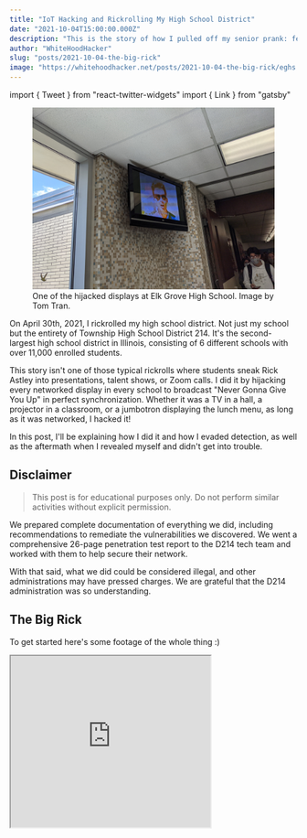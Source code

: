 ```yaml
---
title: "IoT Hacking and Rickrolling My High School District"
date: "2021-10-04T15:00:00.000Z"
description: "This is the story of how I pulled off my senior prank: featuring an IPTV system, a paging system, and Rick Astley."
author: "WhiteHoodHacker"
slug: "posts/2021-10-04-the-big-rick"
image: "https://whitehoodhacker.net/posts/2021-10-04-the-big-rick/eghs.jpg"
---
```

import { Tweet } from "react-twitter-widgets"
import { Link } from "gatsby"

<figure>
    <img alt="Rickroll at Elk Grove High School" src="./eghs.jpg" />
    <figcaption>
        One of the hijacked displays at Elk Grove High School. Image by Tom Tran.
    </figcaption>
</figure>

On April 30th, 2021, I rickrolled my high school district. Not just my school but the entirety of Township High School District 214. It's the second-largest high school district in Illinois, consisting of 6 different schools with over 11,000 enrolled students.

This story isn't one of those typical rickrolls where students sneak Rick Astley into presentations, talent shows, or Zoom calls. I did it by hijacking every networked display in every school to broadcast "Never Gonna Give You Up" in perfect synchronization. Whether it was a TV in a hall, a projector in a classroom, or a jumbotron displaying the lunch menu, as long as it was networked, I hacked it!

In this post, I'll be explaining how I did it and how I evaded detection, as well as the aftermath when I revealed myself and didn't get into trouble.

## Disclaimer

> This post is for educational purposes only. Do not perform similar activities without explicit permission.

We prepared complete documentation of everything we did, including recommendations to remediate the vulnerabilities we discovered. We went a comprehensive 26-page penetration test report to the D214 tech team and worked with them to help secure their network.

With that said, what we did could be considered illegal, and other administrations may have pressed charges. We are grateful that the D214 administration was so understanding.

## The Big Rick

To get started here's some footage of the whole thing :)

<iframe width="350" height="300" allow="fullscreen; picture-in-picture;" allowfullscreen="allowfullscreen" src="https://www.youtube.com/embed/2ddFrmOcT50" />

## Initial Access

This story starts with my freshman year when I did not have much technical discipline -- a time that I can only describe as the beginning of my script kiddie phase. I didn't understand basic ethics or responsible disclosure and jumped at every opportunity to break something.

So obviously, I became curious about the technology at my high school. And by "curious," I mean port scanning the entire IP range of the internal district network.

I had a few friends help out with this project -- and oh boy, did we scan! Our scanning generated so much traffic that our school's technology supervisor caught wind of it and came in at one point to ask us to stop. Of course, we did so immediately, but by then, we had finished scanning the first half of the district's 10.0.0.0/8 address space -- a total of 8,388,606 IPs!

From the results, we found various devices exposed on the district network. These included printers, IP phones... and even security cameras without any password authentication!

<figure>
    <img alt="Security camera screenshot" src="./camera.jpg" />
    <figcaption>
        My 14-year-old self stares at the camera I remotely accessed from my iPad.
    </figcaption>
</figure>

> This is where I state the disclaimer again: never access other systems in an unauthorized manner without permission.

The district tech team was informed about the issue, which they resolved by placing the cameras behind ACL restrictions. However, many devices remained exposed to the student network -- more importantly for this post, the IPTV system!

### Exterity IPTV System

Before moving on, I will briefly explain the IPTV system. The system is composed of three products:
- AvediaPlayer (receivers)
- AvediaStream (encoders)
- AvediaServer (management)

AvediaPlayers are small blue boxes that connect to projectors and TVs and make it easy to control them. They can send serial commands to their respective device to turn the display on/off, change inputs/volume, switch channels, etc. These receivers include both a web interface and an SSH server to execute the serial commands. Additionally, they run embedded Linux with BusyBox tools and use some obscure CPU architecture designed for IoT devices called ARC (Argonaut RISC Core).

<figure>
    <img alt="AvediaPlayer r9300" src="./receiver.jpg" />
    <figcaption>
        An AvediaPlayer r9300 receiver which connects to displays. Image by Exterity.
    </figcaption>
</figure>

Next, AvediaStream encoders connect to devices that broadcast live video. They encode the live feed coming from these devices to the AvediaPlayer receivers, which display the stream. Encoders are attached to computers that need to broadcast a stream, such as text carousels or morning announcements. These also have embedded software similar to the AvediaPlayers.

Last but not least, AvediaServers allow administrators to control all receivers and encoders at once. These have typical x86_64 processors and run the enterprise Linux distribution, CentOS. Like the receivers and encoders, they also have web interfaces and SSH servers.

Since freshman year, I had complete access to the IPTV system. I only messed around with it a few times and had plans for a senior prank, but it remained in the back of my mind and eventually went forgotten.

## Preparation

Fast forward to the second semester of senior year, early 2021: all the schools were doing hybrid instruction because of the COVID-19 pandemic. Up to this point, in-person instruction was opt-in, with most students staying remote, including myself. But in March, the superintendent announced that in-person instruction would switch to an opt-out model on April 5th.

Since almost all students would be back in school, I realized that a senior prank involving the IPTV system was now worthwhile. A few days later, I decided to share my thoughts with a few close friends.

<figure>
    <img alt="Discord message" src="./message.jpg" />
    <figcaption>
        Top 10 pictures taken before disaster.
    </figcaption>
</figure>

I gathered a small team across the district and started preparing. We began to refer to the operation as "the Big Rick."

### 1. C2 Payload and Exploitation

The first thing we focused on was figuring out how to control all the projectors at once. While we could send commands to each receiver using a web interface, it would not be ideal spamming HTTP traffic to every receiver simultaneously.

Instead, I used the SSH access on each receiver as the command-and-control (C2) channel. I developed a simple shell script that would serve as a staged payload to be uploaded to each receiver ahead of time. This script contained various functions that could execute requests to the web interface locally on the receiver. Thanks to the increased flexibility from the payload, I could also back up and restore receiver settings to the filesystem after the rickroll was over.

```shell
#!/bin/sh

# get IP address of receiver's main interface for use in HTTP requests to self
# web server is not bound to localhost, so this IP has to be used
ip_address=$(/sbin/ifconfig | grep -E "([0-9]{1,3}\.){3}[0-9]{1,3}" | grep -v 127.0.0.1 | awk '{print $2}' | cut -f2 -d:)

# POST helper function
sendRequest() {
    content=$1
    length=${#content}
    header="POST /cgi-bin/json_xfer HTTP/1.1\r\nHost: $ip_address\r\nContent-Type: application/json\r\nContent-Length: $length\r\nAuthorization: Basic bnVueWE6YnVzaW5lc3M=\r\n\r\n"
    echo -e "${header}" "${content}" | nc "$ip_address" 80
}

# JSON POST data to send "power on" serial command
jsonSerialPowerOn='{"params":{"TVCtrlType":"serial","serialPort":"Serial","standbyActions":"tv_off","unstandbyActions":"tv_on","ToggleDelay":"0","serialActions":"tv_on"},"action":"apply_send"}'
# ... more JSON data payloads

# sample macro function to loop request for three minutes
exampleMacro() {
    secs=180
    endTime=$(( $(date +%s) + secs ))
    while [ $(date +%s) -lt $endTime ]; do
        sendRequest "$jsonSerialPowerOn"
        sleep 10
    done
}

# delete script from filesystem
selfDestruct() {
    rm -- "$0"
}

# ./b1gr1ck.sh 1
if [ "$1" -eq "1" ]; then
    exampleMacro
# ./b1gr1ck.sh 2
elif [ "$1" -eq "2" ]; then
    selfDestruct
```
<figure>
    <figcaption>
        This is a sample version of the C2 payload.
    </figcaption>
</figure>

In the actual payload, I used repeatedly looped commands to keep the rickroll running. For example, every 10 seconds, the display would power on and set the maximum volume. This way, if someone attempted to power off the projector or mute it, it would revert and continue playing. The only way to shut it off would be to pull the plug or change the input source. (Unfortunately, looping inputs changes causes flashes to happen even if the current source is the same as the latest source. I had to rely on a failsafe input switch the activated right before the rickroll started to ensure everyone was tuned in, which you can see in the video at the 48-second countdown.)

The vulnerabilities exploited to gain initial access were implementation-specific (meaning D214 was at fault for using default passwords). However, I discovered vendor privilege escalation vulnerabilities in all of Exterity's IPTV products, allowing me to gain root access across all systems. One of these bugs was a simple GTFO-bin, but the other two are novel vulnerabilities that I cannot (and should not) disclose.

### 2. RTP Multicast Stream

The next issue we tackled was setting up a custom video stream to play the rickroll in real-time. We needed to broadcast multicast traffic, but only the AvediaStream encoders or the AvediaServers could do this because of ACL restrictions.

Setting up the stream was arguable the most time-consuming part of preparation because testing was an absolute pain. I only needed a single projector for development, but it's not easy when classes are using them during the day.

So I tested at night instead! I would remotely connect to one of the PCs in the computer lab with the front camera facing the projector. Then, I would record a video to test if the projector displayed the stream correctly!

<figure>
    <video width="100%" height="auto" controls>
        <source src="./late_night.mp4" type="video/mp4" />
        <p>Your browser does not support video playback.</p>
    </video>
    <figcaption>
        I used a loop of the DVD bouncing logo to test stream quality.
    </figcaption>
</figure>

The lag you see in the video is one of the earlier issues I faced with the stream. Turns out, trying to redirect UDP traffic through the AvediaStream encoders added too much latency. I fixed this by broadcasting to multicast directly from an AvediaServer using `ffmpeg`.

Hopefully, I didn't scare any late-night staff!

### 3. An Unexpected Development

It was April 27th, a mere three days away from the Big Rick finale, when one of my peers discovered a new IP range full of IoT devices after a scan. It turns out it was the recently installed bell system, called Education Paging and Intercom Communications (EPIC). The majority of the devices in this range were speakers found in hallways, classrooms, etc.

Similar to how AvediaPlayers linked to AvediaServers, each speaker connected to an EPIC server for their respective school. These servers had a web interface locked behind a login page.

Only a *single* EPIC server had default credentials configured. We were able to modify the bell schedule at will, as well as upload custom audio tones. We could change the bells to play "Never Gonna Give You Up" instead!

<figure>
    <img alt="EPIC system screenshot 1" src="./epic-1.png" />
    <figcaption>
        Admin access to the bell system!
    </figcaption>
</figure>

However, we only had access to this individual school's EPIC system since it was the only one with vulnerable credentials. Or was it?

I discovered that the EPIC server we compromised performed weekly backups of its configuration to an external SMB file share. The credentials for this SMB server were the same default credentials for the EPIC system. Each backup included an SQL dump of account usernames and password hashes.

Well, what if the other EPIC systems have backup servers as well? And since these backup servers are separate from the EPIC servers, they might still use default credentials!

This scenario was precisely the case! From there, I was able to access the password hashes for the other EPIC servers and identify a local admin account available across all the EPIC servers. After some password cracking, we effectively had control over all the bell schedules in the district!

## Execution

One of our top priorities was to avoid disrupting classes, meaning we could only pull off the prank before school started, during passing periods, or after school. Before the pandemic, some schools would start earlier, some would start later, some had block scheduling, and some would have all their periods in one day. Conveniently due to COVID-19, all the high schools in the district were now on the same block schedule, so we didn't have to worry about scheduling on a per-school basis.

Another thing was that final exams were right around the corner. The biggest concern was standardized testing, which wouldn't have breaks during passing periods. We decided on April 30th, which was the Friday before AP exams started. We surveyed extensively to check if any significant tests were happening on this day. **We were fully prepared to abort if we learned any standardized testing was taking place.**

In the weeks before the Big Rick, we staged the C2 payload on all the AvediaPlayers in an automated manner, carefully spreading our actions to avoid detection. On the day of the Big Rick, we used two of the seven AvediaServers as the C2 masters, which would connect to all the AvediaPlayers and execute the payloads.

Below is the timeline of events on April 30th:

Time&nbsp;&nbsp;&nbsp;&nbsp;&nbsp;&nbsp;&nbsp;&nbsp; | Event
--- | ---
10:40 AM |  Rickroll stream goes live with a 20-minute countdown.
10:55 AM | AvediaPlayer systems are initialized, turning on displays and changing the active channel to the rickroll stream.
11:00 AM | The stream finishes the countdown with the rickroll playing at the end of the first block.
11:10 AM | The payload restores the AvediaPlayer systems to their previous state and removes itself.
2:05 PM | The end of the third block bell plays a rickroll instead of the dismissal bell.
2:15 PM | The penetration test report is automatically sent to the technical supervisors.

We also scheduled another modified bell for 3:25 PM. If district tech still hadn't figured out what had happened to revert the bells, a 1-minute version of the 3-second dismissal bell would play at the end of the day.

They did figure it out, though, so I've included the audio file here for your enjoyment:

<center>
    <audio controls>
        <source src="./Carehawk1m.wav" type="audio/wav" />
        Your browser does not support the audio tag.
    </audio>
</center>

## The Aftermath

A few days after sending the report through the anonymous email account, we received an email response from D214's Director of Technology. The director stated that because of our guidelines and documentation, the district would not be pursuing discipline. In fact, he thanked us for our findings and wanted us to present a debrief to the tech team! Later, he revealed the superintendents themselves reviewed and were impressed by our report! 😯

I was ecstatic that the administration was open to remediating their problems and auditing them with us. Although the D214 administration communicated good intentions (and they did hold in the future), my peers did not trust the administration and were skeptical of the true nature of the meeting -- one of them referred to the whole thing as a sting operation!

We decided I would reveal myself to present our debrief slides with the others remaining anonymous in the Zoom meeting. I had planned on announcing my involvement from the beginning since I wanted to publish this blog post. (I was also pretty much the prime suspect anyways.)

But, just in case, I scheduled the debrief to take place *after* graduation.

<figure>
    <img alt="Big Rick debrief whoami slide" src="./whoami.jpg" />
    <figcaption>
        Yes, this was an actual slide from our debrief. Don't @ me.
    </figcaption>
</figure>

In all seriousness, the debrief went extremely well and was productive for everyone. We answered clarifying questions from the tech team and gave additional tips for remediation. We even managed to get the district to look into expanding the IT/cybersecurity program and hopefully, sponsoring a D214 CTF? :o

This has been one of the most remarkable experiences I ever had in high school and I thank everyone who helped make it possible. That's all and thanks for reading!

*By the way, if you are from D214 and have any videos, pictures, or social media posts of the rickroll, send them to my <Link to="/contact">contact</Link> and I'll share them below along with credit!*

<center>
    <Tweet tweetId="1388293752045903876" />
</center>

<center>
    <figure>
        <img alt="Dancing teacher" src="./teacher.gif" />
        <figcaption>
            Video by <a aria-label="nitw_it YouTube channel" target="_blank" rel="noopener noreferrer" href="https://www.youtube.com/c/nitwt">nitw_t</a>.
        </figcaption>
    </figure>
</center>

![](http://badges.whitehoodhacker.net/badge?page_id=whitehoodhacker-net-posts-2021-09-18-the-big-rick&text=hits&color=0acc74)